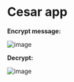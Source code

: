 # Cesar app

**Encrypt message:**  
  
![image](https://user-images.githubusercontent.com/25384459/186794498-976add41-1f9e-4767-95cc-f1694728dec8.png)

**Decrypt:**
  
![image](https://user-images.githubusercontent.com/25384459/186794572-50bf77d4-a2cc-4369-b2a2-9ceddac9f0d5.png)

